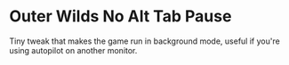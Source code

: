 # Outer Wilds No Alt Tab Pause
Tiny tweak that makes the game run in background mode, useful if you're using autopilot on another monitor.

